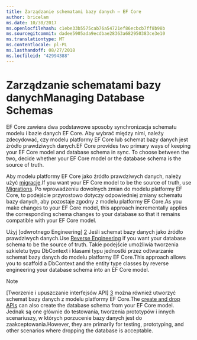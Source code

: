 ```yaml
---
title: Zarządzanie schematami bazy danych — EF Core
author: bricelam
ms.date: 10/30/2017
ms.openlocfilehash: c1ebe33b5575cab76a54721ef86ecbcb7ff8b98b
ms.sourcegitcommit: dadee5905ada9ecdbae28363a682950383ce3e10
ms.translationtype: MT
ms.contentlocale: pl-PL
ms.lasthandoff: 08/27/2018
ms.locfileid: "42994388"
---
```

# <a name="managing-database-schemas"></a><span data-ttu-id="a90ae-102">Zarządzanie schematami bazy danych</span><span class="sxs-lookup"><span data-stu-id="a90ae-102">Managing Database Schemas</span></span>
<span data-ttu-id="a90ae-103">EF Core zawiera dwa podstawowe sposoby synchronizacja schematu modelu i bazie danych EF Core. Aby wybrać między nimi, należy zdecydować, czy modelu platformy EF Core lub schemat bazy danych jest źródło prawdziwych danych.</span><span class="sxs-lookup"><span data-stu-id="a90ae-103">EF Core provides two primary ways of keeping your EF Core model and database schema in sync. To choose between the two, decide whether your EF Core model or the database schema is the source of truth.</span></span>

<span data-ttu-id="a90ae-104">Aby modelu platformy EF Core jako źródło prawdziwych danych, należy użyć [migracje][1].</span><span class="sxs-lookup"><span data-stu-id="a90ae-104">If you want your EF Core model to be the source of truth, use [Migrations][1].</span></span> <span data-ttu-id="a90ae-105">Po wprowadzeniu dowolnych zmian do modelu platformy EF Core, to podejście przyrostowo dotyczy odpowiedniej zmiany schematu bazy danych, aby pozostaje zgodny z modelu platformy EF Core.</span><span class="sxs-lookup"><span data-stu-id="a90ae-105">As you make changes to your EF Core model, this approach incrementally applies the corresponding schema changes to your database so that it remains compatible with your EF Core model.</span></span>

<span data-ttu-id="a90ae-106">Użyj [odwrotnego Engineering] [ 2] Jeśli schemat bazy danych jako źródło prawdziwych danych.</span><span class="sxs-lookup"><span data-stu-id="a90ae-106">Use [Reverse Engineering][2] if you want your database schema to be the source of truth.</span></span> <span data-ttu-id="a90ae-107">Takie podejście umożliwia tworzenia szkieletu typu DbContext i klasami typu jednostki przez odtwarzanie schemat bazy danych do modelu platformy EF Core.</span><span class="sxs-lookup"><span data-stu-id="a90ae-107">This approach allows you to scaffold a DbContext and the entity type classes by reverse engineering your database schema into an EF Core model.</span></span>

> [!NOTE]
> <span data-ttu-id="a90ae-108">[Tworzenie i upuszczanie interfejsów API] [ 3] można również utworzyć schemat bazy danych z modelu platformy EF Core.</span><span class="sxs-lookup"><span data-stu-id="a90ae-108">The [create and drop APIs][3] can also create the database schema from your EF Core model.</span></span> <span data-ttu-id="a90ae-109">Jednak są one głównie do testowania, tworzenia prototypów i innych scenariuszy, w których porzucenie bazy danych jest do zaakceptowania.</span><span class="sxs-lookup"><span data-stu-id="a90ae-109">However, they are primarily for testing, prototyping, and other scenarios where dropping the database is acceptable.</span></span>


  [1]: migrations/index.md
  [2]: scaffolding.md
  [3]: ensure-created.md
